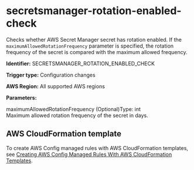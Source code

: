 # secretsmanager\-rotation\-enabled\-check<a name="secretsmanager-rotation-enabled-check"></a>

Checks whether AWS Secret Manager secret has rotation enabled\. If the `maximumAllowedRotationFrequency` parameter is specified, the rotation frequency of the secret is compared with the maximum allowed frequency\. 

**Identifier:** SECRETSMANAGER\_ROTATION\_ENABLED\_CHECK

**Trigger type:** Configuration changes

**AWS Region:** All supported AWS regions

**Parameters:**

maximumAllowedRotationFrequency \(Optional\)Type: int  
Maximum allowed rotation frequency of the secret in days\.

## AWS CloudFormation template<a name="w24aac11c29c17b7d325c15"></a>

To create AWS Config managed rules with AWS CloudFormation templates, see [Creating AWS Config Managed Rules With AWS CloudFormation Templates](aws-config-managed-rules-cloudformation-templates.md)\.